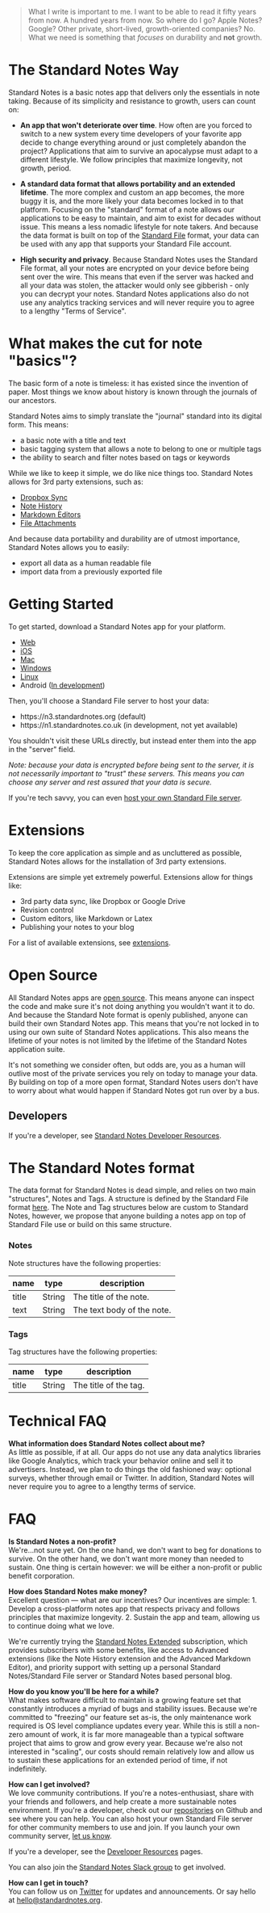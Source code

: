 > What I write is important to me. I want to be able to read it fifty years from now. A hundred years from now. So where do I go? Apple Notes? Google? Other private, short-lived, growth-oriented companies? No. What we need is something that _focuses_ on durability and **not** growth.

# The Standard Notes Way
Standard Notes is a basic notes app that delivers only the essentials in note taking. Because of its simplicity and resistance to growth, users can count on:

- **An app that won't deteriorate over time**. How often are you forced to switch to a new system every time developers of your favorite app decide to change everything around or just completely abandon the project? Applications that aim to survive an apocalypse must adapt to a different lifestyle. We follow principles that maximize longevity, not growth, period.

- **A standard data format that allows portability and an extended lifetime**. The more complex and custom an app becomes, the more buggy it is, and the more likely your data becomes locked in to that platform. Focusing on the "standard" format of a note allows our applications to be easy to maintain, and aim to exist for decades without issue. This means a less nomadic lifestyle for note takers. And because the data format is built on top of the [Standard File](https://standardfile.org) format, your data can be used with any app that supports your Standard File account.

- **High security and privacy**. Because Standard Notes uses the Standard File format, all your notes are encrypted on your device before being sent over the wire. This means that even if the server was hacked and all your data was stolen, the attacker would only see gibberish - only you can decrypt your notes. Standard Notes applications also do not use any analytics tracking services and will never require you to agree to a lengthy "Terms of Service".

# What makes the cut for note "basics"?

The basic form of a note is timeless: it has existed since the invention of paper. Most things we know about history is known through the journals of our ancestors.

Standard Notes aims to simply translate the "journal" standard into its digital form. This means:

- a basic note with a title and text
- basic tagging system that allows a note to belong to one or multiple tags
- the ability to search and filter notes based on tags or keywords

While we like to keep it simple, we do like nice things too. Standard Notes allows for 3rd party extensions, such as:

- [Dropbox Sync](/extensions)
- [Note History](/extensions/revision-history)
- [Markdown Editors](/extensions)
- [File Attachments](/extensions)

And because data portability and durability are of utmost importance, Standard Notes allows you to easily:

- export all data as a human readable file
- import data from a previously exported file

# Getting Started

To get started, download a Standard Notes app for your platform.

- [Web](https://app.standardnotes.org)
- [iOS](https://itunes.apple.com/us/app/id1191215138?mt=8)
- [Mac](https://github.com/standardnotes/desktop/releases/download/v0.2.4/standard-notes-0.2.4-mac.zip)
- [Windows](https://github.com/standardnotes/desktop/releases/download/v0.2.4/standard-notes-Setup-0.2.4.exe)
- [Linux](https://github.com/standardnotes/desktop/releases/download/v0.2.4/standard-notes-0.2.4-x86_64.AppImage)
- Android ([In development](https://github.com/standardnotes/android))

Then, you'll choose a Standard File server to host your data:

- https:<span></span>//n3.standardnotes.org (default)
- https:<span></span>//n1.standardnotes.co.uk (in development, not yet available)

You shouldn't visit these URLs directly, but instead enter them into the app in the "server" field.

*Note: because your data is encrypted before being sent to the server, it is not necessarily important to "trust" these servers. This means you can choose any server and rest assured that your data is secure.*

If you're tech savvy, you can even [host your own Standard File server](https://github.com/standardfile/ruby-server/wiki/Deploying-a-private-Standard-File-server-with-Amazon-EC2-and-Nginx).

# Extensions

To keep the core application as simple and as uncluttered as possible, Standard Notes allows for the installation of 3rd party extensions.

Extensions are simple yet extremely powerful. Extensions allow for things like:
- 3rd party data sync, like Dropbox or Google Drive
- Revision control
- Custom editors, like Markdown or Latex
- Publishing your notes to your blog

For a list of available extensions, see [extensions](/extensions).

# Open Source
All Standard Notes apps are [open source](https://github.com/standardnotes). This means anyone can inspect the code and make sure it's not doing anything you wouldn't want it to do. And because the Standard Note format is openly published, anyone can build their own Standard Notes app. This means that you're not locked in to using our own suite of Standard Notes applications. This also means the lifetime of your notes is not limited by the lifetime of the Standard Notes application suite.

It's not something we consider often, but odds are, you as a human will outlive most of the private services you rely on today to manage your data. By building on top of a more open format, Standard Notes users don't have to worry about what would happen if Standard Notes got run over by a bus.

## Developers
If you're a developer, see [Standard Notes Developer Resources](/developers).

# The Standard Notes format
The data format for Standard Notes is dead simple, and relies on two main "structures", Notes and Tags. A structure is defined by the Standard File format [here](https://standardfile.org/#models). The Note and Tag structures below are custom to Standard Notes, however, we propose that anyone building a notes app on top of Standard File use or build on this same structure.

### [](#notes)Notes

Note structures have the following properties:

| name | type | description |
| --- | --- | --- |
| title | String | The title of the note. |
| text | String | The text body of the note. |

### [](#tags)Tags

Tag structures have the following properties:

| name | type | description |
| --- | --- | --- |
| title | String | The title of the tag. |

# Technical FAQ
**What information does Standard Notes collect about me?**
<br>
As little as possible, if at all. Our apps do not use any data analytics libraries like Google Analytics, which track your behavior online and sell it to advertisers. Instead, we plan to do things the old fashioned way: optional surveys, whether through email or Twitter. In addition, Standard Notes will never require you to agree to a lengthy terms of service.

# FAQ

**Is Standard Notes a non-profit?**
<br>
We're...not sure yet. On the one hand, we don't want to beg for donations to survive. On the other hand, we don't want more money than needed to sustain. One thing is certain however: we will be either a non-profit or public benefit corporation.

**How does Standard Notes make money?**
<br>
Excellent question — what are our incentives? Our incentives are simple: 1. Develop a cross-platform notes app that respects privacy and follows principles that maximize longevity. 2. Sustain the app and team, allowing us to continue doing what we love.

We're currently trying the [Standard Notes Extended](/extended) subscription, which provides subscribers with some benefits, like access to Advanced extensions (like the Note History extension and the Advanced Markdown Editor), and priority support with setting up a personal Standard Notes/Standard File server or Standard Notes based personal blog.

**How do you know you'll be here for a while?**
<br>
What makes software difficult to maintain is a growing feature set that constantly introduces a myriad of bugs and stability issues. Because we're committed to "freezing" our feature set as-is, the only maintenance work required is OS level compliance updates every year. While this is still a non-zero amount of work, it is far more manageable than a typical software project that aims to grow and grow every year. Because we're also not interested in "scaling", our costs should remain relatively low and allow us to sustain these applications for an extended period of time, if not indefinitely.

**How can I get involved?**
<br>
We love community contributions. If you're a notes-enthusiast, share with your friends and followers, and help create a more sustainable notes environment. If you're a developer, check out our [repositories](https://github.com/standardnotes) on Github and see where you can help. You can also host your own Standard File server for other community members to use and join. If you launch your own community server, [let us know](mailto:hello@standardnotes.org).

If you're a developer, see the [Developer Resources](/developers) pages.

You can also join the [Standard Notes Slack group](https://slackin-ekhdyygaer.now.sh/) to get involved.

**How can I get in touch?**
<br>
You can follow us on [Twitter](https://twitter.com/standardnotes) for updates and announcements. Or say hello at [hello@standardnotes.org](mailto:hello@standardnotes.org).
